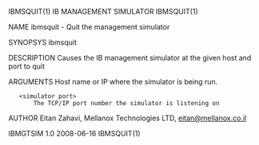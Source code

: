 IBMSQUIT(1)                                                                                IB MANAGEMENT SIMULATOR                                                                                IBMSQUIT(1)



NAME
       ibmsquit -  Quit the management simulator

SYNOPSYS
       ibmsquit <simulator host> <simulator port>

DESCRIPTION
       Causes the IB management simulator at the given host and port to quit

ARGUMENTS
       <simulator host>
           Host name or IP where the simulator is being run.

       <simulator port>
           The TCP/IP port number the simulator is listening on

AUTHOR
       Eitan Zahavi, Mellanox Technologies LTD, eitan@mellanox.co.il



IBMGTSIM 1.0                                                                                      2008-06-16                                                                                      IBMSQUIT(1)
